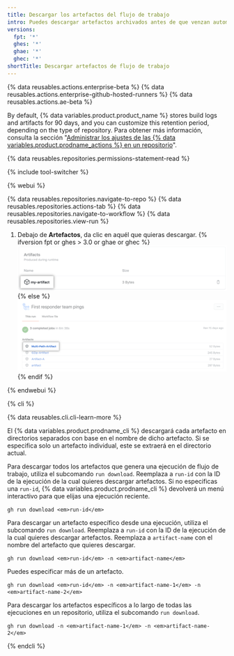 ```yaml
---
title: Descargar los artefactos del flujo de trabajo
intro: Puedes descargar artefactos archivados antes de que venzan automáticamente.
versions:
  fpt: '*'
  ghes: '*'
  ghae: '*'
  ghec: '*'
shortTitle: Descargar artefactos de flujo de trabajo
---
```


{% data reusables.actions.enterprise-beta %}
{% data reusables.actions.enterprise-github-hosted-runners %}
{% data reusables.actions.ae-beta %}

By default, {% data variables.product.product_name %} stores build logs and artifacts for 90 days, and you can customize this retention period, depending on the type of repository. Para obtener más información, consulta la sección "[Administrar los ajustes de las {% data variables.product.prodname_actions %} en un repositorio](/repositories/managing-your-repositorys-settings-and-features/enabling-features-for-your-repository/managing-github-actions-settings-for-a-repository#configuring-the-retention-period-for-github-actions-artifacts-and-logs-in-your-repository)".

{% data reusables.repositories.permissions-statement-read %}

{% include tool-switcher %}

{% webui %}

{% data reusables.repositories.navigate-to-repo %}
{% data reusables.repositories.actions-tab %}
{% data reusables.repositories.navigate-to-workflow %}
{% data reusables.repositories.view-run %}
1. Debajo de **Artefactos**, da clic en aquél que quieras descargar.
    {% ifversion fpt or ghes > 3.0 or ghae or ghec %}
    ![Menú desplegable Download artifact (Descargar artefacto)](/assets/images/help/repository/artifact-drop-down-updated.png)
    {% else %}
    ![Menú desplegable Download artifact (Descargar artefacto)](/assets/images/help/repository/artifact-drop-down.png)
    {% endif %}

{% endwebui %}

{% cli %}

{% data reusables.cli.cli-learn-more %}

El {% data variables.product.prodname_cli %} descargará cada artefacto en directorios separados con base en el nombre de dicho artefacto. Si se especifica solo un artefacto individual, este se extraerá en el directorio actual.

Para descargar todos los artefactos que genera una ejecución de flujo de trabajo, utiliza el subcomando `run download`. Reemplaza a `run-id` con la ID de la ejecución de la cual quieres descargar artefactos. Si no especificas una `run-id`, {% data variables.product.prodname_cli %} devolverá un menú interactivo para que elijas una ejecución reciente.

```shell
gh run download <em>run-id</em>
```

Para descargar un artefacto específico desde una ejecución, utiliza el subcomando `run download`. Reemplaza a `run-id` con la ID de la ejecución de la cual quieres descargar artefactos. Reemplaza a `artifact-name` con el nombre del artefacto que quieres descargar.

```shell
gh run download <em>run-id</em> -n <em>artifact-name</em>
```

Puedes especificar más de un artefacto.

```shell
gh run download <em>run-id</em> -n <em>artifact-name-1</em> -n <em>artifact-name-2</em>
```

Para descargar los artefactos específicos a lo largo de todas las ejecuciones en un repositorio, utiliza el subcomando `run download`.

```shell
gh run download -n <em>artifact-name-1</em> -n <em>artifact-name-2</em>
```

{% endcli %}
